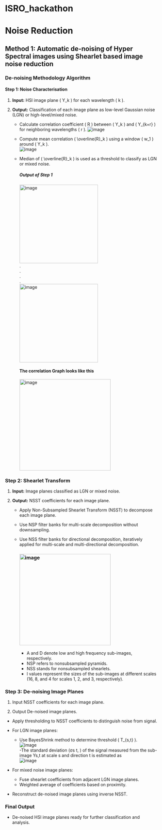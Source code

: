 # ISRO_hackathon
# **Noise Reduction**
## Method 1: Automatic de-noising of Hyper Spectral images using Shearlet based image noise reduction

### De-noising Methodology Algorithm

#### Step 1: Noise Characterisation

1. **Input:** HSI image plane \( Y_k \) for each wavelength \( k \).

2. **Output:** Classification of each image plane as low-level Gaussian noise (LGN) or high-level/mixed noise.
   - Calculate correlation coefficient \( R \) between \( Y_k \) and \( Y_{k+r} \) for neighboring wavelengths \( r \).
       ![image](https://github.com/user-attachments/assets/4bc5dc8b-8a83-4501-8d83-eb7208fd0300)

   - Compute mean correlation \( \overline{R}_k \) using a window \( w_1 \) around \( Y_k \). <br>
      ![image](https://github.com/user-attachments/assets/515652d5-90a5-499f-b1d5-d00de499273e)

   - Median of \( \overline{R}_k \) is used as a threshold to classify as LGN or mixed noise.

     ##### Output of Step 1
     <img width="258" alt="image" src="https://github.com/user-attachments/assets/c45eaffa-1d3e-4ad8-8949-7830eb659d15"><br>
     .<br>
     .<br>
     .<br>
     .<br>
     <img width="258" alt="image" src="https://github.com/user-attachments/assets/164e9600-257d-419c-acfd-d8bdcf0458dc"><br>
     #### The correlation Graph looks like this<br>
      <img width="300" alt="image" src="https://github.com/user-attachments/assets/90701137-74b5-46ca-9ef5-d6ec116d848e">

### Step 2: Shearlet Transform

1. **Input:** Image planes classified as LGN or mixed noise.

2. **Output:** NSST coefficients for each image plane.
   - Apply Non-Subsampled Shearlet Transform (NSST) to decompose each image plane.
   - Use NSP filter banks for multi-scale decomposition without downsampling.
   - Use NSS filter banks for directional decomposition, iteratively applied for multi-scale and multi-directional decomposition.
     ### <img src="https://github.com/user-attachments/assets/e725dd8c-c09e-40fc-b24b-9fb80a08d8c3" alt="image" width="300">

      - A and D denote low and high frequency sub-images, respectively.
      - NSP refers to nonsubsampled pyramids.
      - NSS stands for nonsubsampled shearlets.
      - l values represent the sizes of the sub-images at different scales (16, 8, and 4 for scales 1, 2, and 3, respectively).

### Step 3: De-noising Image Planes

1. Input
NSST coefficients for each image plane.

2. Output
De-noised image planes.

- Apply thresholding to NSST coefficients to distinguish noise from signal.
- For LGN image planes:
  - Use BayesShrink method to determine threshold \( T_{s,t} \). <br>
  ![image](https://github.com/user-attachments/assets/affda977-f273-4182-b303-4d207b23e2df) <br>
  -The standard deviation (σs t, ) of the signal measured from the sub-image Ys,t at scale s and direction t is estimated as <br>
  ![image](https://github.com/user-attachments/assets/7cf83ab6-3f17-4af1-9f33-ee8d78ba3400)


- For mixed noise image planes:
  - Fuse shearlet coefficients from adjacent LGN image planes.
  - Weighted average of coefficients based on proximity.
- Reconstruct de-noised image planes using inverse NSST.

### Final Output
- De-noised HSI image planes ready for further classification and analysis.



